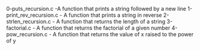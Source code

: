 0-puts_recursion.c -A function that prints a string followed by a new line
1-print_rev_recursion.c - A function that prints a string in reverse
2-strlen_recursion.c - A function that returns the length of a string
3-factorial.c - A function that returns the factorial of a given number
4-pow_recursion.c - A function that returns the value of x raised to the power of y
